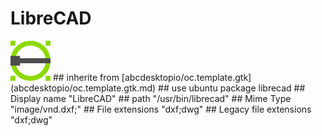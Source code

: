 # LibreCAD
<img src='icons/librecad.svg' height='64px' width='64px'>
## inherite from
[abcdesktopio/oc.template.gtk](abcdesktopio/oc.template.gtk.md)
## use ubuntu package
librecad
## Display name
"LibreCAD"
## path
"/usr/bin/librecad"
## Mime Type
"image/vnd.dxf;"
## File extensions
"dxf;dwg"
## Legacy file extensions
"dxf;dwg"

